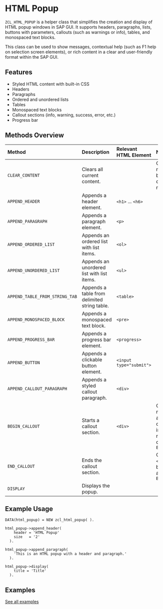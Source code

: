 # HTML Popup

`ZCL_HTML_POPUP` is a helper class that simplifies the creation and display of HTML popup windows in SAP GUI. It supports headers, paragraphs, lists, buttons with parameters, callouts (such as warnings or info), tables, and monospaced text blocks. 

This class can be used to show messages, contextual help (such as F1 help on selection screen elements), or rich content in a clear and user-friendly format within the SAP GUI.

## Features

- Styled HTML content with built-in CSS
- Headers
- Paragraphs
- Ordered and unordered lists
- Tables
- Monospaced text blocks
- Callout sections (info, warning, success, error, etc.)
- Progress bar

## Methods Overview

| Method                         | Description                                  | Relevant HTML Element   | Notes                                           |
|:-------------------------------|:---------------------------------------------|:------------------------|:------------------------------------------------|
| `CLEAR_CONTENT`                | Clears all current content.                  |                         | Call this method before displaying a new popup  |
| `APPEND_HEADER`                | Appends a header element.                    | `<h1>` ... `<h6>`       |                                                 |
| `APPEND_PARAGRAPH`             | Appends a paragraph element.                 | `<p>`                   |                                                 |
| `APPEND_ORDERED_LIST`          | Appends an ordered list with list items.     | `<ol>`                  |                                                 |
| `APPEND_UNORDERED_LIST`        | Appends an unordered list with list items.   | `<ul>`                  |                                                 |
| `APPEND_TABLE_FROM_STRING_TAB` | Appends a table from delimited string table. | `<table>`               |                                                 |
| `APPEND_MONOSPACED_BLOCK`      | Appends a monospaced text block.             | `<pre>`                 |                                                 |
| `APPEND_PROGRESS_BAR`          | Appends a progress bar element.              | `<progress>`            |                                                 |
| `APPEND_BUTTON`                | Appends a clickable button element.          | `<input type="submit">` |                                                 |
| `APPEND_CALLOUT_PARAGRAPH`     | Appends a styled callout paragraph.          | `<div>`                 |                                                 |
| `BEGIN_CALLOUT`                | Starts a callout section.                    | `<div>`                 | Other methods append content inside; remember to call `END_CALLOUT` |
| `END_CALLOUT`                  | Ends the callout section.                    |                         | Closes the `<div>`; must be called after `BEGIN_CALLOUT`            |
| `DISPLAY`                      | Displays the popup.                          |                         |                                                                     |


## Example Usage

```abap
DATA(html_popup) = NEW zcl_html_popup( ).

html_popup->append_header(
    header = 'HTML Popup'
    size   = '2'
  ).

html_popup->append_paragraph(
    'This is an HTML popup with a header and paragraph.'
  ).

html_popup->display(
    title = 'Title'
  ).
```

## Examples
[See all examples](examples/)
